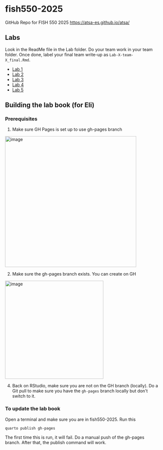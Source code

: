 # fish550-2025

GitHub Repo for FISH 550 2025 https://atsa-es.github.io/atsa/

## Labs

Look in the ReadMe file in the Lab folder. Do your team work in your team folder. Once done, label your final team write-up as `Lab-X-team-X_final.Rmd`.

* [Lab 1](https://github.com/atsa-es/fish550-2025/tree/main/Lab-1) 
* [Lab 2](https://github.com/atsa-es/fish550-2025/tree/main/Lab-2)
* [Lab 3](https://github.com/atsa-es/fish550-2025/tree/main/Lab-3) 
* [Lab 4](https://github.com/atsa-es/fish550-2025/tree/main/Lab-4) 
* [Lab 5](https://github.com/atsa-es/fish550-2025/tree/main/Lab-5)

## Building the lab book (for Eli)

### Prerequisites

1. Make sure GH Pages is set up to use gh-pages branch

<img width="431" alt="image" src="https://github.com/user-attachments/assets/343f1a70-b5c4-47d8-aa14-764d5a6bc681" />

2. Make sure the gh-pages branch exists. You can create on GH
   
<img width="323" alt="image" src="https://github.com/user-attachments/assets/49b7fbc1-62c0-4b7a-bd71-6e2a306c962d" />

4. Back on RStudio, make sure you are not on the GH branch (locally). Do a Git pull to make sure you have the `gh-pages` branch locally but don't switch to it.

### To update the lab book

Open a terminal and make sure you are in fish550-2025. Run this
```
quarto publish gh-pages
```
The first time this is run, it will fail. Do a manual push of the gh-pages branch. After that, the publish command will work.
